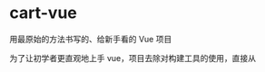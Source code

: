 # cart-vue


用最原始的方法书写的、给新手看的 Vue 项目


为了让初学者更直观地上手 vue，项目去除对构建工具的使用，直接从 <script> 标签引入 vue.min.js ，就好像我们当初使用 jQuery 的方式一样：

`<script type="text/javascript" src="./js/vue.min.js"></script> `

引入axios.min.js获取接口数据信息

我也来练练手，这个购物车没有难点，全选删除没时间弄了。